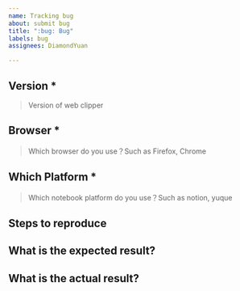 ```yaml
---
name: Tracking bug
about: submit bug
title: ":bug: Bug"
labels: bug
assignees: DiamondYuan

---
```


## Version \*

> Version of web clipper

## Browser \*

> Which browser do you use？Such as Firefox, Chrome

## Which Platform \*

> Which notebook platform do you use？Such as notion, yuque

## Steps to reproduce

## What is the expected result?

## What is the actual result?
